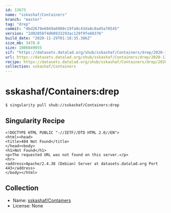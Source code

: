 ```yaml
---
id: 13673
name: "sskashaf/Containers"
branch: "master"
tag: "drep"
commit: "4bd2679e6049a6980c19fa0c43da8c0a45a70545"
version: "2d02050f4d60933293ac129f9fe60376"
build_date: "2020-11-29T01:18:35.386Z"
size_mb: 3478.0
size: 1086849055
sif: "https://datasets.datalad.org/shub/sskashaf/Containers/drep/2020-11-29-4bd2679e-2d02050f/2d02050f4d60933293ac129f9fe60376.sif"
url: https://datasets.datalad.org/shub/sskashaf/Containers/drep/2020-11-29-4bd2679e-2d02050f/
recipe: https://datasets.datalad.org/shub/sskashaf/Containers/drep/2020-11-29-4bd2679e-2d02050f/Singularity
collection: sskashaf/Containers
---
```


# sskashaf/Containers:drep

```bash
$ singularity pull shub://sskashaf/Containers:drep
```

## Singularity Recipe

```singularity
<!DOCTYPE HTML PUBLIC "-//IETF//DTD HTML 2.0//EN">
<html><head>
<title>404 Not Found</title>
</head><body>
<h1>Not Found</h1>
<p>The requested URL was not found on this server.</p>
<hr>
<address>Apache/2.4.38 (Debian) Server at datasets.datalad.org Port 443</address>
</body></html>
```

## Collection

 - Name: [sskashaf/Containers](https://github.com/sskashaf/Containers)
 - License: None

